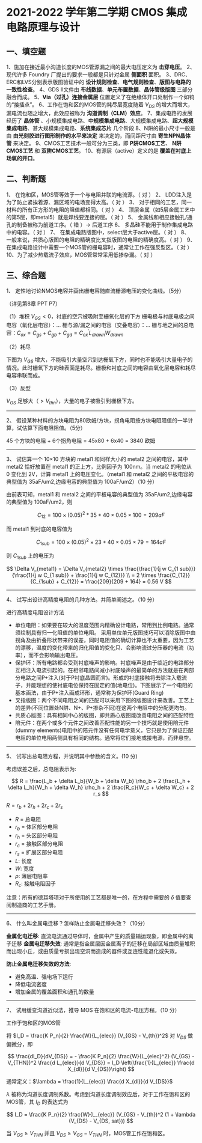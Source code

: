 # 2021-2022 学年第二学期 CMOS 集成电路原理与设计

## 一、填空题

1、施加在接近最小沟道长度的MOS管源漏之间的最大电压定义为 **击穿电压**。
2、现代许多 Foundry 厂提出的要求一般都是只针对金属 **侧面积** 面积。
3、DRC、ERC和LVS分别表示版图验证中的 **设计规则检查**、**电气规则检查**、**版图与电路的一致性检查**。
4、GDS II文件由 **布线数据**、**单元布置数据**、**晶体管级版图** 三部分融合而成。
5、**Via（过孔）连接金属层** 位置定义了在绝缘体开口处制作一个如钨的“接插点”。
6、工作在饱和区的MOS管的耗尽层宽度随着 $V_{DS}$ 的增大而增大，漏电流也随之增大，此效应被称为 **沟道调制（CLM）效应**。
7、集成电路的发展经历了 **晶体管** 、小规模集成电路、**中规模集成电路**、大规模集成电路、**超大规模集成电路**、甚大规模集成电路、**系统集成芯片** 几个阶段
8、N阱的最小尺寸一般是由 **由光刻胶进行图形制作的水平来决定** 来决定的，而间距尺寸由 **寄生NPN晶体管** 来决定。
9、CMOS工艺技术一般可分为三类，即 **P阱CMOS工艺**、 **N阱CMOS工艺** 和 **双阱CMOS工艺**。
10、有源层（active）定义的是 **覆盖在衬底上场氧的开口**。

## 二、判断题

1、 在饱和区，MOS管等效于一个与电阻并联的电流源。（ 对 ）
2、 LDD注入是为了防止紧挨着源、漏区域的电场变得太高。（ 对 ）
3、 对于相同的工艺，同一材料的所有正方形的电阻的阻值都相同。（ 对 ）
4、 顶层金属（如5层金属工艺中的第5层，即metal5）就是焊线要连接的层。（ 对 ）
5、 金属线和相应接触孔/通孔的制备被称为前道工序。（ 错 ）-> 后道工序
6、 多晶硅不能用于制作集成电路中的电容。（ 对 ）
7、 在集成电路版图中，select层大于active层。（ 对 ）
8、 一般来说，共质心版图的电阻的精确度比叉指版图的电阻的精确度高。（ 对 ）
9、 在集成电路设计中需要一个MOS管的栅电容时，通常让工作在强反型区。（ 对 ）
10、为了减少热载流子效应，MOS管常常采用低掺杂漏。（ 对 ）

## 三、综合题

1、 定性地讨论NMOS电容并画出栅电容随直流栅源电压的变化曲线。（5分）

（详见第8章 PPT P7）

（1）堆积
$V_{GS} < 0$，衬底的空穴被吸附至栅氧化层的下方
栅电极与衬底电极之间电容（氧化层电容）：...
栅与源/漏之间的电容（交叠电容）：...
栅与地之间的总电容：$C_{ox} = C_{gs} + C_{gb} + C_{gd} = C_{ox}^{'} L_{drawn} W_{drawn}$

（2）耗尽

下图为 $V_{GS}$ 增大，不能吸引大量空穴到达栅氧下方，同时也不能吸引大量电子的情况。此时栅氧下方的硅表面是耗尽。栅极和衬底之间的电容由氧化层电容和耗尽电容串联而成。

（3）反型

$V_{GS}$ 足够大（$> V_{thn}$），大量的电子被吸引到栅极下方。

---

2、 假设某种材料的方块电阻为80欧姆/方块，拐角电阻按方块电阻阻值的一半计算，试估算下面电阻阻值。（5分）

45 个方块的电阻 + 6个拐角电阻 = 45x80 + 6x40 = 3840 欧姆

---

3、 试估算一个 10×10 方块的 metal1 和同样大小的 metal2 之间的电容，其中 metal2 恰好放置在 metal1 的正上方，比例因子为 100nm。当 metal2 的电位从 0 变化到 2V，计算 metal1 上的电压变化。（metal1 和 metal2 之间的平板电容的典型值为 35aF/um2,边缘电容的典型值为 100aF/um2）（10 分）

由前表可知，metal1 和 metal2 之间的平板电容的典型值为 35aF/um2,边缘电容的典型值为 100aF/um2，则

$$
C_{12} = 100 \times (0.05)^2 * 35 + 40 \times 0.05 \times 100 = 209 aF
$$

而 metal1 到衬底的电容值为

$$
C_{1sub} = 100 \times (0.05)^2 \times 23 + 40 \times 0.05 \times 79 = 164 aF
$$

则 $C_{1sub}$ 上的电压为

$$
\Delta V_{metal1} = \Delta V_{metal2} \times \frac{\frac{1}{j w C_{1 sub}}}{\frac{1}{j w C_{1 sub}} + \frac{1}{j w C_{12}}} \\
= 2 \times \frac{C_{12}}{C_{1sub} + C_{12}} = \frac{209}{209 + 164} = 0.56 V
$$

---

4、 试写出设计高精度电阻的几种方法。并简单阐述之。（10 分）

进行高精度电阻设计方法

* 单位电阻：如果要在较大的温度范围内精确设计电路，常用到比例电路。通常须绘制具有归一化阻值的单位电阻。
采用单位单元版图技巧可以消除版图中由拐角及由折叠形状带来的误差，同时电阻值的确切计算也不太重要，因为工艺的漂移，温度的变化带来的归化阻值的变化只、会影响流过分压器的电流（功率），而不会影响输出电压。
* 保护环：所有电路都会受到衬底噪声的影响。衬底噪声是由于临近的电路部分互相注入电流引起的。在相邻电路间减小衬底噪声的最简单的方法就是在两部分电路之间P+注入(对于P衬底晶圆而言)。形成的衬底接触将去除注入载流子，并能理想的使衬底电位保持在固定的值(地电位)。下图展示了一个电阻的基本画法，由于P+注入画成环形，通常称为保护环(Guard Ring)
* 叉指版图：两个不同电阻之间的匹配可以采用下图的版图设计来改善。工艺上的差异(不同位置处N阱、N+、P+掺杂不同)在这两个电阻中的分配更均匀。
* 共质心版图：具有相同中心的版图，即共质心版图能改善电阻之间的匹配特性
* 陪元件：在两个或多个元件之间改善匹配性能的另一个技巧就是使用陪元件(dummy elements)电阻中的陪元件没有任何电学意义，它只是为了保证匹配电阻的单位电阻两侧具有相同的结构。通常将它们接地或接电源，而非悬空。

---

5、 试写出总电阻方程，并说明其中参数的含义。(10 分)

考虑误差之后，总电阻表示为:

$$
R = \frac{L_b + \delta L_b}{W_b + \delta W_b} \rho_b + 2 \frac{L_h + \delta L_h}{W_h + \delta W_h} \rho_h + 2 \frac{R_c}{W_c + \delta W_c} + 2 r_s
$$

$R = r_b + 2r_h + 2r_c + 2r_s$

* $R$ = 总电阻
* $r_b$ = 体区部分电阻
* $r_h$ = 头区部分电阻
* $r_c$ = 接触区部分电阻
* $r_s$ = 扩展区部分电阻
* $L$: 长度
* $W$: 宽度
* $\rho$: 薄层电阻率
* $R_c$: 接触电阻因子

注意：所有的德耳塔项对于所使用的工艺都是唯一的，在方程中需要的 $\delta$ 值要查阅制造商的工艺手册。

---

6、 什么叫金属电迁移？怎样防止金属电迁移失效？（10分）

**金属化电迁移**: 直流电流通过导体时，金属中产生的质量输运现象，即金属中的离子迁移
**金属电迁移失效**: 通常是指金属层因金属离子的迁移在局部区域由质量堆积而出现小丘，或由质量亏损出现空洞而造成的器件或互连性能退化或失效。

**防止金属电迁移失效的方法**:

* 避免高温、强电场下运行
* 降低电流密度
* 增加金属的覆盖面积和通孔的数量

---

7、 试用缓变沟道近似法，推导 MOS 在饱和区的电流-电压方程。（10 分）

工作于饱和区的MOS管

将 $I_D = \frac{K P_n}{2} \frac{W}{L_{elec}} (V_{GS} - V_{th})^2$ 对 $V_{DS}$ 做偏微分，即

$$
\frac{dI_D}{dV_{DS}} = - \frac{K P_n}{2} \frac{W}{L_{elec}^2} (V_{GS} - V_{THN})^2 \frac{d L_{elec}}{d V_{DS}} = I_D \left(\frac{1}{L_{elec}} \frac{d X_{dl}}{d V_{DS}}\right)
$$

通常定义：$\lambda = \frac{1}{L_{elec}} \frac{d X_{dl}}{d V_{DS}}$

$\lambda$ 被称为沟道长度调制系数。考虑到沟道长度调制效应后，对于工作在饱和区的MOS管，其 $I_D$ 的表达式为

$$
I_D = \frac{K P_n}{2} \frac{W}{L_{elec}} (V_{GS} - V_{th})^2 (1 + \lambda (V_{DS} - V_{DS, sat}))
$$

当 $V_{GS} \geq V_{THN}$ 并且 $V_{DS} \geq V_{GS} - V_{THN}$ 时，MOS管工作在饱和区。
